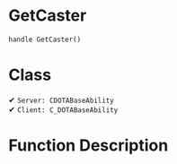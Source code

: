 # GetCaster
```
handle GetCaster()
```
# Class
✔ `Server: CDOTABaseAbility`  
✔ `Client: C_DOTABaseAbility`  

# Function Description

